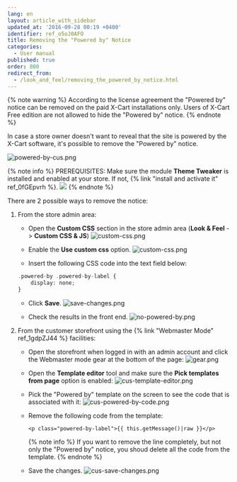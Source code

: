 ```yaml
---
lang: en
layout: article_with_sidebar
updated_at: '2016-09-28 00:19 +0400'
identifier: ref_o5oJ0AFO
title: Removing the "Powered by" Notice
categories:
  - User manual
published: true
order: 800
redirect_from:
  - /look_and_feel/removing_the_powered_by_notice.html
---
```

{% note warning %}
According to the license agreement the "Powered by" notice can be removed on the paid X-Cart installations only. Users of X-Cart Free edition are not allowed to hide the "Powered by" notice.
{% endnote %}

In case a store owner doesn't want to reveal that the site is powered by the X-Cart software, it's possible to remove the "Powered by" notice.

![powered-by-cus.png]({{site.baseurl}}/attachments/ref_o5oJ0AFO/powered-by-cus.png)

{% note info %}
PREREQUISITES: Make sure the module **Theme Tweaker** is installed and enabled at your store. If not, {% link "install and activate it" ref_0fGEpvrh %}.
    ![]({{site.baseurl}}/attachments/6389847/8716763.png)
{% endnote %}

There are 2 possible ways to remove the notice:

1. From the store admin area:
    
   *  Open the **Custom CSS** section in the store admin area (**Look & Feel** -> **Custom CSS & JS**)
      ![custom-css.png]({{site.baseurl}}/attachments/ref_o5oJ0AFO/custom-css.png)
    
   *  Enable the **Use custom css** option.
      ![custom-css.png]({{site.baseurl}}/attachments/ref_o5oJ0AFO/custom-css.png)

   *  Insert the following CSS code into the text field below:

    ```php
    .powered-by .powered-by-label {
        display: none;
    }
    ```

   *  Click **Save**.
      ![save-changes.png]({{site.baseurl}}/attachments/ref_o5oJ0AFO/save-changes.png)

   * Check the results in the front end.
     ![no-powered-by.png]({{site.baseurl}}/attachments/ref_o5oJ0AFO/no-powered-by.png)

2. From the customer storefront using the {% link "Webmaster Mode" ref_1gdpZJ44 %} facilities:
   
   * Open the storefront when logged in with an admin account and click the Webmaster mode gear at the bottom of the page:
     ![gear.png]({{site.baseurl}}/attachments/ref_o5oJ0AFO/gear.png)
     
   * Open the **Template editor** tool and make sure the **Pick templates from page** option is enabled:
     ![cus-template-editor.png]({{site.baseurl}}/attachments/ref_o5oJ0AFO/cus-template-editor.png)
     
   * Pick the "Powered by" template on the screen to see the code that is associated with it:
     ![cus-powered-by-code.png]({{site.baseurl}}/attachments/ref_o5oJ0AFO/cus-powered-by-code.png)
     
   * Remove the following code from the template:
     
      ```
      <p class="powered-by-label">{{ this.getMessage()|raw }}</p>
      ```
      {% note info %}
      If you want to remove the line completely, but not only the "Powered by" notice, you shoud delete all the code from the template.
      {% endnote %}
      
   * Save the changes.
     ![cus-save-changes.png]({{site.baseurl}}/attachments/ref_o5oJ0AFO/cus-save-changes.png)
